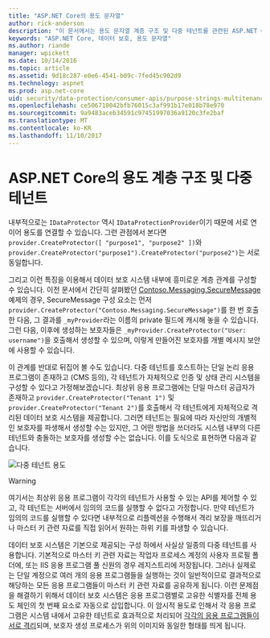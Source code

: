 ```yaml
---
title: "ASP.NET Core의 용도 문자열"
author: rick-anderson
description: "이 문서에서는 용도 문자열 계층 구조 및 다중 테넌트를 관련된 ASP.NET Core 데이터 보호 API를 통해서 살펴봅니다."
keywords: "ASP.NET Core, 데이터 보호, 용도 문자열"
ms.author: riande
manager: wpickett
ms.date: 10/14/2016
ms.topic: article
ms.assetid: 9d18c287-e0e6-4541-b09c-7fed45c902d9
ms.technology: aspnet
ms.prod: asp.net-core
uid: security/data-protection/consumer-apis/purpose-strings-multitenancy
ms.openlocfilehash: ce506710042bfb76015c3af991b17e018b78e970
ms.sourcegitcommit: 9a9483aceb34591c97451997036a9120c3fe2baf
ms.translationtype: MT
ms.contentlocale: ko-KR
ms.lasthandoff: 11/10/2017
---
```

# <a name="purpose-hierarchy-and-multi-tenancy-in-aspnet-core"></a>ASP.NET Core의 용도 계층 구조 및 다중 테넌트

내부적으로는 `IDataProtector` 역시 `IDataProtectionProvider`이기 때문에 서로 연이어 용도를 연결할 수 있습니다. 그런 관점에서 본다면 `provider.CreateProtector([ "purpose1", "purpose2" ])`와 `provider.CreateProtector("purpose1").CreateProtector("purpose2")`는 서로 동일합니다.

그리고 이런 특징을 이용해서 데이터 보호 시스템 내부에 흥미로운 계층 관계를 구성할 수 있습니다. 이전 문서에서 간단히 살펴봤던 [Contoso.Messaging.SecureMessage](purpose-strings.md#data-protection-contoso-purpose) 예제의 경우, SecureMessage 구성 요소는 먼저 `provider.CreateProtector("Contoso.Messaging.SecureMessage")`를 한 번 호출한 다음, 그 결과를 `_myProvider`라는 이름의 private 필드에 캐시해 놓을 수 있습니다. 그런 다음, 이후에 생성하는 보호자들은 `_myProvider.CreateProtector("User: username")`을 호출해서 생성할 수 있으며, 이렇게 만들어진 보호자를 개별 메시지 보안에 사용할 수 있습니다.

이 관계를 반대로 뒤집어 볼 수도 있습니다. 다중 테넌트를 호스트하는 단일 논리 응용 프로그램이 존재하고 (CMS 등의), 각 테넌트가 자체적으로 인증 및 상태 관리 시스템을 구성할 수 있다고 가정해보겠습니다. 최상위 응용 프로그램에는 단일 마스터 공급자가 존재하고 `provider.CreateProtector("Tenant 1")` 및 `provider.CreateProtector("Tenant 2")`를 호출해서 각 테넌트에게 자체적으로 격리된 데이터 보호 시스템을 제공합니다. 그러면 테넌트는 필요에 따라 자신만의 개별적인 보호자를 파생해서 생성할 수는 있지만, 그 어떤 방법을 쓰더라도 시스템 내부의 다른 테넌트와 충돌하는 보호자를 생성할 수는 없습니다. 이를 도식으로 표현하면 다음과 같습니다.

![다중 테넌트 용도](purpose-strings-multitenancy/_static/purposes-multi-tenancy.png)

>[!WARNING]
> 여기서는 최상위 응용 프로그램이 각각의 테넌트가 사용할 수 있는 API를 제어할 수 있고, 각 테넌트는 서버에서 임의의 코드를 실행할 수 없다고 가정합니다. 만약 테넌트가 임의의 코드를 실행할 수 있다면 내부적으로 리플렉션을 수행해서 격리 보장을 깨뜨리거나 마스터 키 관련 자료를 직접 읽어서 원하는 하위 키를 파생할 수 있습니다.

데이터 보호 시스템은 기본으로 제공되는 구성 하에서 사실상 일종의 다중 테넌트를 사용합니다. 기본적으로 마스터 키 관련 자료는 작업자 프로세스 계정의 사용자 프로필 폴더에, 또는 IIS 응용 프로그램 풀 신원의 경우 레지스트리에 저장됩니다. 그러나 실제로는 단일 계정으로 여러 개의 응용 프로그램들을 실행하는 것이 일반적이므로 결과적으로 해당하는 모든 응용 프로그램들이 마스터 키 관련 자료를 공유하게 됩니다. 이런 문제점을 해결하기 위해서 데이터 보호 시스템은 응용 프로그램별로 고유한 식별자를 전체 용도 체인의 첫 번째 요소로 자동으로 삽입합니다. 이 암시적 용도로 인해서 각 응용 프로그램은 시스템 내에서 고유한 테넌트로 효과적으로 처리되어 [각각의 응용 프로그램들이 서로 격리](xref:security/data-protection/configuration/overview#per-application-isolation)되며, 보호자 생성 프로세스가 위의 이미지와 동일한 형태를 띄게 됩니다.
